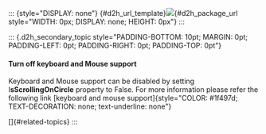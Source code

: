::: {style="DISPLAY: none"}
[](ms-xhelp:///?Id=d2h_url_template){#d2h_url_template}![](!package_url!){#d2h_package_url style="WIDTH: 0px; DISPLAY: none; HEIGHT: 0px"}
:::

::: {.d2h_secondary_topic style="PADDING-BOTTOM: 10pt; MARGIN: 0pt; PADDING-LEFT: 0pt; PADDING-RIGHT: 0pt; PADDING-TOP: 0pt"}
#### Turn off keyboard and Mouse support

Keyboard and Mouse support can be disabled by setting I**sScrollingOnCircle** property to False. For more information please refer the following link [keyboard and mouse support]{style="COLOR: #1f497d; TEXT-DECORATION: none; text-underline: none"}

[]{#related-topics}
:::
